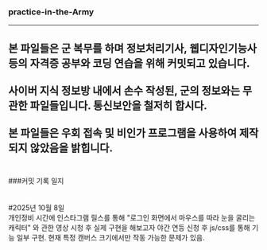 ### practice-in-the-Army
------------
본 파일들은 군 복무를 하며 정보처리기사, 웹디자인기능사 등의 자격증 공부와 코딩 연습을 위해 커밋되고 있습니다.<br/><br/>
사이버 지식 정보방 내에서 손수 작성된, 군의 정보와는 무관한 파일들입니다. 통신보안을 철저히 합시다.<br/><br/>
본 파일들은 우회 접속 및 비인가 프로그램을 사용하여 제작되지 않았음을 밝힙니다.<br/><br/>
------------
###커밋 기록 일지<br/>
<br/><br/>
#2025년 10월 8일<br/>
개인정비 시간에 인스타그램 릴스를 통해 "로그인 화면에서 마우스를 따라 눈을 굴리는 캐릭터" 와 관한 영상 시청 후 실제 구현을 해보고자 야간 연등 신청 후 js/css를 통해 기능 일부 구현. 현재 특정 캔버스 크기에서만 작동 가능한 문제가 있음.
